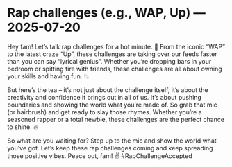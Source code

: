 # Rap challenges (e.g., WAP, Up) — 2025-07-20

Hey fam! Let’s talk rap challenges for a hot minute. 🎤 From the iconic “WAP” to the latest craze “Up”, these challenges are taking over our feeds faster than you can say “lyrical genius”. Whether you’re dropping bars in your bedroom or spitting fire with friends, these challenges are all about owning your skills and having fun. 💥 

But here’s the tea – it’s not just about the challenge itself, it’s about the creativity and confidence it brings out in all of us. It’s about pushing boundaries and showing the world what you’re made of. So grab that mic (or hairbrush) and get ready to slay those rhymes. Whether you’re a seasoned rapper or a total newbie, these challenges are the perfect chance to shine. 🔥 

So what are you waiting for? Step up to the mic and show the world what you’ve got. Let’s keep these rap challenges coming and keep spreading those positive vibes. Peace out, fam! ✌️ #RapChallengeAccepted